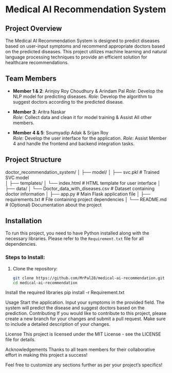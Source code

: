 # Medical AI Recommendation System

## Project Overview
The Medical AI Recommendation System is designed to predict diseases based on user-input symptoms and recommend appropriate doctors based on the predicted diseases. This project utilizes machine learning and natural language processing techniques to provide an efficient solution for healthcare recommendations.

## Team Members
- **Member 1 & 2**: Arinjoy Roy Choudhury & Arindam Pal
  *Role*: Develop the NLP model for predicting diseases.
  *Role*: Develop the algorithm to suggest doctors according to the predicted disease.

- **Member 3**: Aritra Naskar  
  *Role*: Collect data and clean it for model training & Assist All other members.
  
- **Member 4 & 5**: Soumyadip Adak & Srijan Roy  
  *Role*: Develop the user interface for the application.
  *Role*: Assist Member 4 and handle the frontend and backend integration tasks.

## Project Structure
doctor_recommendation_system/
│
├── model/
│   ├── svc.pkl                     # Trained SVC model                  
│
├── templates/
│   └── index.html                  # HTML template for user interface
│
├── data/
│   └── Doctor_data_with_diseases.csv # Dataset containing doctor information
│
├── app.py                          # Main Flask application file
│
├── requirements.txt                # File containing project dependencies
│
└── README.md                       # (Optional) Documentation about the project


## Installation
To run this project, you need to have Python installed along with the necessary libraries. Please refer to the `Requirement.txt` file for all dependencies.

### Steps to Install:
1. Clone the repository:
   ```bash
   git clone https://github.com/MrPal28/medical-ai-recommendation.git
   cd medical-ai-recommendation
Install the required libraries
pip install -r Requirement.txt


Usage
Start the application.
Input your symptoms in the provided field.
The system will predict the disease and suggest doctors based on the prediction.
Contributing
If you would like to contribute to this project, please create a new branch for your changes and submit a pull request. Make sure to include a detailed description of your changes.

License
This project is licensed under the MIT License - see the LICENSE file for details.

Acknowledgements
Thanks to all team members for their collaborative effort in making this project a success!


Feel free to customize any sections further as per your project’s specifics!

